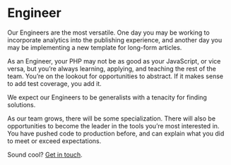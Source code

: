 # Engineer

Our Engineers are the most versatile. One day you may be working to incorporate analytics into the publishing experience, and another day you may be implementing a new template for long-form articles.

As an Engineer, your PHP may not be as good as your JavaScript, or vice versa, but you’re always learning, applying, and teaching the rest of the team. You’re on the lookout for opportunities to abstract. If it makes sense to add test coverage, you add it.

We expect our Engineers to be generalists with a tenacity for finding solutions.

As our team grows, there will be some specialization. There will also be opportunities to become the leader in the tools you’re most interested in. You have pushed code to production before, and can explain what you did to meet or exceed expectations.

Sound cool? [Get in touch](mailto:tech-jobs@fusion.net).
